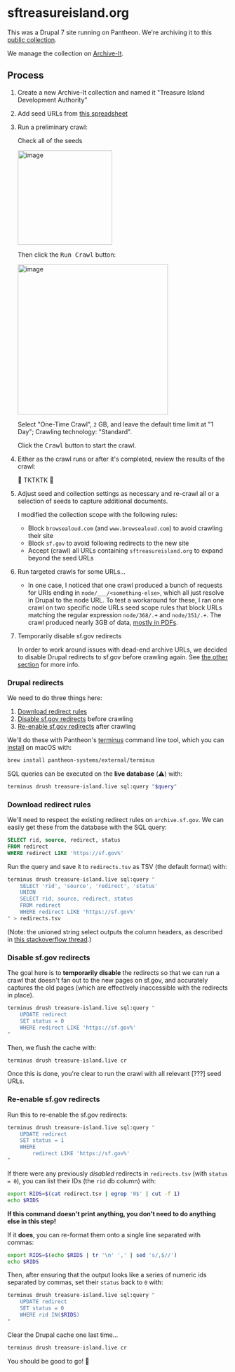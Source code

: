 # sftreasureisland.org

This was a Drupal 7 site running on Pantheon. We're archiving it to this [public collection][collection].

We manage the collection on [Archive-It](https://partner.archive-it.org/571/collections/18901).

## Process

1. Create a new Archive-It collection and named it "Treasure Island Development Authority"
2. Add seed URLs from [this spreadsheet][url sheet]
3. Run a preliminary crawl:

    Check all of the seeds

      <img width="215" alt="image" src="https://user-images.githubusercontent.com/113896/158273499-0494aaed-a057-4f18-b2de-46a49424b138.png">

    Then click the <kbd>Run Crawl</kbd> button:

      <img width="342" alt="image" src="https://user-images.githubusercontent.com/113896/158273578-0de562bd-3e27-4612-81ba-4960748b1189.png">

    Select "One-Time Crawl", `2` GB, and leave the default time limit at "1 Day"; Crawling technology: "Standard".
    
    Click the <kbd>Crawl</kbd> button to start the crawl.

4. Either as the crawl runs or after it's completed, review the results of the crawl:

    🚧 TKTKTK 🚧
    
5. Adjust seed and collection settings as necessary and re-crawl all or a selection of seeds to capture additional documents.

    I modified the collection scope with the following rules:

    - Block `browsealoud.com` (and `www.browsealoud.com`) to avoid crawling their site
    - Block `sf.gov` to avoid following redirects to the new site
    - Accept (crawl) all URLs containing `sftreasureisland.org` to expand beyond the seed URLs

6. Run targeted crawls for some URLs...

    - In one case, I noticed that one crawl produced a bunch of requests for URIs ending in `node/___/<something-else>`, which all just resolve in Drupal to the node URL.
      To test a workaround for these, I ran one crawl on two specific node URLs seed scope rules that block URLs matching the regular expression `node/368/.+` and `node/351/.+`.
      The crawl produced nearly 3GB of data, [mostly in PDFs](https://partner.archive-it.org/571/collections/18901/crawl/1570719/types/application%7Cpdf).

7. Temporarily disable sf.gov redirects

      In order to work around issues with dead-end archive URLs, we decided to disable Drupal redirects to sf.gov before crawling again. See [the other section](#disabling-drupal-redirects) for more info.
      
      
### Drupal redirects

We need to do three things here:

1. [Download redirect rules](#download-redirect-rules)
2. [Disable sf.gov redirects](#disable-sfgov-redirects) before crawling
3. [Re-enable sf.gov redirects](#re-enable-sfgov-redirects) after crawling

We'll do these with Pantheon's [terminus] command line tool, which you can [install](https://pantheon.io/docs/terminus/install) on macOS with:

```sh
brew install pantheon-systems/external/terminus
```

SQL queries can be executed on the **live database** (:warning:) with:

```sh
terminus drush treasure-island.live sql:query "$query"
```

### Download redirect rules
We'll need to respect the existing redirect rules on `archive.sf.gov`. We can easily get these from the database with the SQL query:

```sql
SELECT rid, source, redirect, status
FROM redirect
WHERE redirect LIKE 'https://sf.gov%'
```

Run the query and save it to `redirects.tsv` as TSV (the default format) with:

```sh
terminus drush treasure-island.live sql:query "
    SELECT 'rid', 'source', 'redirect', 'status'
    UNION
    SELECT rid, source, redirect, status
    FROM redirect
    WHERE redirect LIKE 'https://sf.gov%'
" > redirects.tsv
```

(Note: the unioned string select outputs the column headers, as described in [this stackoverflow thread](https://stackoverflow.com/questions/356578/how-can-i-output-mysql-query-results-in-csv-format).)

### Disable sf.gov redirects
The goal here is to **temporarily disable** the redirects so that we can run a crawl that doesn't fan out to the new pages on sf.gov, and accurately captures the old pages (which are effectively inaccessible with the redirects in place). 

```sh
terminus drush treasure-island.live sql:query "
    UPDATE redirect
    SET status = 0
    WHERE redirect LIKE 'https://sf.gov%'
"
```

Then, we flush the cache with:

```sh
terminus drush treasure-island.live cr
```

Once this is done, you're clear to run the crawl with all relevant [???] seed URLs.

### Re-enable sf.gov redirects

Run this to re-enable the sf.gov redirects:

```sh
terminus drush treasure-island.live sql:query "
    UPDATE redirect
    SET status = 1
    WHERE
        redirect LIKE 'https://sf.gov%'
"
```

If there were any previously _disabled_ redirects in `redirects.tsv` (with `status = 0`), you can list their IDs (the `rid` db column) with:

```sh
export RIDS=$(cat redirect.tsv | egrep '0$' | cut -f 1)
echo $RIDS
```

**If this command doesn't print anything, you don't need to do anything else in this step!**

If it **does**, you can re-format them onto a single line separated with commas:

```sh
export RIDS=$(echo $RIDS | tr '\n' ',' | sed 's/,$//')
echo $RIDS
```

Then, after ensuring that the output looks like a series of numeric ids separated by commas, set their `status` back to `0` with:

```sh
terminus drush treasure-island.live sql:query "
    UPDATE redirect
    SET status = 0
    WHERE rid IN($RIDS)
"
```

Clear the Drupal cache one last time...

```sh
terminus drush treasure-island.live cr
```

You should be good to go! :rocket:

[collection]: https://archive-it.org/collections/18901
[url sheet]: https://docs.google.com/spreadsheets/d/17Sjac3PpryqqGJ2dAPOIO2EgAAoWygDohpQnndBU4J4/edit#gid=1347642292
[terminus]: https://pantheon.io/docs/terminus

